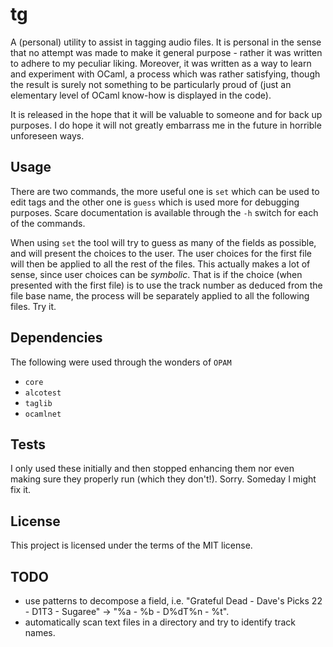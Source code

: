 # tg

A (personal) utility to assist in tagging audio files. It is personal in the sense that no attempt was made to make it general purpose - rather it was written to adhere to my peculiar liking. Moreover, it was written as a way to learn and experiment with OCaml, a process which was rather satisfying, though the result is surely not something to be particularly proud of (just an elementary level of OCaml know-how is displayed in the code).

It is released in the hope that it will be valuable to someone and for back up purposes. I do hope it will not greatly embarrass me in the future in horrible unforeseen ways.

## Usage
There are two commands, the more useful one is ```set``` which can be used to edit tags and the other one is ```guess``` which is used more for debugging purposes. Scare documentation is available through the ```-h``` switch for each of the commands.

When using ```set``` the tool will try to guess as many of the fields as possible, and will present the choices to the user. The user choices for the first file will then be applied to all the rest of the files. This actually makes a lot of sense, since user choices can be *symbolic*. That is if the choice (when presented with the first file) is to use the track number as deduced from the file base name, the process will be separately applied to all the following files. Try it.

## Dependencies
The following were used through the wonders of ```OPAM```
* ```core```
* ```alcotest```
* ```taglib```
* ``ocamlnet``

## Tests
I only used these initially and then stopped enhancing them nor even making sure they properly run (which they don't!). Sorry. Someday I might fix it.

## License
This project is licensed under the terms of the MIT license.

## TODO
* use patterns to decompose a field, i.e. "Grateful Dead - Dave's Picks 22 - D1T3 - Sugaree" -> "%a - %b - D%dT%n - %t".
* automatically scan text files in a directory and try to identify track names.